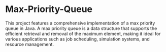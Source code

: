 # Max-Priority-Queue
This project features a comprehensive implementation of a max priority queue in Java. A max priority queue is a data structure that supports the efficient retrieval and removal of the maximum element, making it ideal for various applications such as job scheduling, simulation systems, and resource management.
